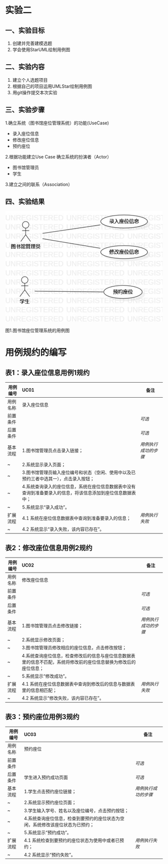 # 实验二

## 一、实验目标
1. 创建并完善建模选题
2. 学会使用StarUML绘制用例图

## 二、实验内容
1. 建立个人选题项目
2. 根据自己的项目运用UMLStar绘制用例图
3. 用git操作提交本次实验

## 三、实验步骤
1.确立系统（图书馆座位管理系统）的功能(UseCase)
 - 录入座位信息
 - 修改座位信息
 - 预约座位

2.根据功能建立Use Case
 确立系统的扮演者（Actor）
 - 图书馆管理员
 - 学生
 
3.建立之间的联系（Association）
 
## 四、实验结果
![用例图](./Lab2_UseCaseDiagram.jpg)

图1.图书馆座位管理系统的用例图

# 用例规约的编写

## 表1：录入座位信息用例1规约  

用例编号  | UC01 | 备注  
-|:-|-  
用例名称  | 录入座位信息  |   
前置条件  |      | *可选*   
后置条件  |      | *可选*   
基本流程  | 1.图书馆管理员点击录入链接；  |*用例执行成功的步骤*    
~| 2.系统显示录入页面；  |   
~| 3.图书馆管理员输入座位编号和状态（空闲、使用中以及已预约三者中选其一），点击录入按钮；   |   
~| 4.系统查询录入的座位信息，系统在座位信息数据表中没有查询到准备要录入的信息，将该信息添加到座位信息数据表中；   |   
~| 5.系统显示“录入成功”。   |  
扩展流程  | 4.1 系统在座位信息数据表中查询到准备要录入的信息；  |*用例执行失败*    
~| 4.2 系统显示“录入失败，该内容已存在”。  |  



## 表2：修改座位信息用例2规约  

用例编号  | UC02 | 备注  
-|:-|-  
用例名称  | 修改座位信息  |   
前置条件  |      | *可选*   
后置条件  |      | *可选*   
基本流程  | 1.图书馆管理员点击修改链接；  |*用例执行成功的步骤*    
~| 2.系统显示修改页面；  |   
~| 3.图书馆管理员修改相应的座位信息，点击修改按钮；   |   
~| 4.系统查询座位信息，检查修改后的信息与座位信息数据表里的信息不匹配，系统将修改前的座位信息替换为修改后的座位信息；   |   
~| 5.系统显示“修改成功”。   |  
扩展流程  | 4.1 系统在座位信息数据表中查询到修改后的信息与数据表里的信息相匹配；  |*用例执行失败*    
~| 4.2 系统显示“修改失败，该内容已存在”。  |  


## 表3：预约座位用例3规约  

用例编号  | UC03 | 备注  
-|:-|-  
用例名称  | 预约座位  |   
前置条件  |      | *可选*   
后置条件  | 学生进入预约成功页面    | *可选*   
基本流程  | 1.学生点击预约座位链接；  |*用例执行成功的步骤*    
~| 2.系统显示预约座位页面；  |   
~| 3.学生输入学号、姓名以及座位编号，点击预约按钮；   |   
~| 4.系统查询座位信息，检查到要预约的座位状态为空闲，系统修改该座位状态为已预约；   |   
~| 5.系统显示“预约成功”。   |  
扩展流程  | 4.1 系统检查到要预约的座位状态为使用中或者已预约；  |*用例执行失败*    
~| 4.2 系统显示“预约失败”。  |  
